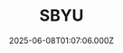---
date: 2025-06-08T01:07:06.000Z
title: SBYU
latitude: undefined
longitude: undefined
sport: running
distance: 94.712
time: 50800.82
avgSpeed: 6.710400000000001
maxSpeed: 11.520000000000001
avgHr: 128
maxHr: 164
avgCadence: 73
maxCadence: 85
avgPower: 156
maxPower: 243
calories: 6123
geojson: /geojson/1750249355233.geojson
category: race
---
